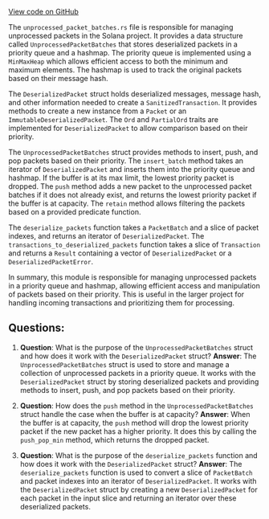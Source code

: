 
[View code on GitHub](https://github.com/solana-labs/solana/blob/master/core/src/unprocessed_packet_batches.rs)

The `unprocessed_packet_batches.rs` file is responsible for managing unprocessed packets in the Solana project. It provides a data structure called `UnprocessedPacketBatches` that stores deserialized packets in a priority queue and a hashmap. The priority queue is implemented using a `MinMaxHeap` which allows efficient access to both the minimum and maximum elements. The hashmap is used to track the original packets based on their message hash.

The `DeserializedPacket` struct holds deserialized messages, message hash, and other information needed to create a `SanitizedTransaction`. It provides methods to create a new instance from a `Packet` or an `ImmutableDeserializedPacket`. The `Ord` and `PartialOrd` traits are implemented for `DeserializedPacket` to allow comparison based on their priority.

The `UnprocessedPacketBatches` struct provides methods to insert, push, and pop packets based on their priority. The `insert_batch` method takes an iterator of `DeserializedPacket` and inserts them into the priority queue and hashmap. If the buffer is at its max limit, the lowest priority packet is dropped. The `push` method adds a new packet to the unprocessed packet batches if it does not already exist, and returns the lowest priority packet if the buffer is at capacity. The `retain` method allows filtering the packets based on a provided predicate function.

The `deserialize_packets` function takes a `PacketBatch` and a slice of packet indexes, and returns an iterator of `DeserializedPacket`. The `transactions_to_deserialized_packets` function takes a slice of `Transaction` and returns a `Result` containing a vector of `DeserializedPacket` or a `DeserializedPacketError`.

In summary, this module is responsible for managing unprocessed packets in a priority queue and hashmap, allowing efficient access and manipulation of packets based on their priority. This is useful in the larger project for handling incoming transactions and prioritizing them for processing.
## Questions: 
 1. **Question**: What is the purpose of the `UnprocessedPacketBatches` struct and how does it work with the `DeserializedPacket` struct?
   **Answer**: The `UnprocessedPacketBatches` struct is used to store and manage a collection of unprocessed packets in a priority queue. It works with the `DeserializedPacket` struct by storing deserialized packets and providing methods to insert, push, and pop packets based on their priority.

2. **Question**: How does the `push` method in the `UnprocessedPacketBatches` struct handle the case when the buffer is at capacity?
   **Answer**: When the buffer is at capacity, the `push` method will drop the lowest priority packet if the new packet has a higher priority. It does this by calling the `push_pop_min` method, which returns the dropped packet.

3. **Question**: What is the purpose of the `deserialize_packets` function and how does it work with the `DeserializedPacket` struct?
   **Answer**: The `deserialize_packets` function is used to convert a slice of `PacketBatch` and packet indexes into an iterator of `DeserializedPacket`. It works with the `DeserializedPacket` struct by creating a new `DeserializedPacket` for each packet in the input slice and returning an iterator over these deserialized packets.